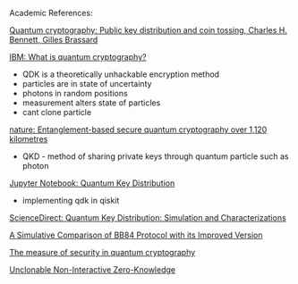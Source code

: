 Academic References:

[Quantum cryptography: Public key distribution and coin tossing, Charles H. Bennett, Gilles Brassard](https://arxiv.org/abs/2003.06557)

[IBM: What is quantum cryptography?](https://www.ibm.com/topics/quantum-cryptography#:~:text=Quantum%20cryptography%20%28also%20known%20as%2C%20immutable%20laws%20of%20quantum%20mechanics%29)

* QDK is a theoretically unhackable encryption method
* particles are in state of uncertainty
* photons in random positions
* measurement alters state of particles
* cant clone particle

[nature: Entanglement-based secure quantum cryptography over 1,120 kilometres](https://www.nature.com/articles/s41586-020-2401-y)
* QKD - method of sharing private keys through quantum particle such as photon

[Jupyter Notebook: Quantum Key Distribution](https://github.com/Qiskit/textbook/blob/main/notebooks/ch-algorithms/quantum-key-distribution.ipynb)
* implementing qdk in qiskit
  
[ScienceDirect: Quantum Key Distribution: Simulation and Characterizations](https://www.sciencedirect.com/science/article/pii/S1877050915028446)
  
[A Simulative Comparison of BB84 Protocol with its Improved Version](http://sedici.unlp.edu.ar/bitstream/handle/10915/9558/all-0001.pdf?sequence=1)

[The measure of security in quantum cryptography](https://ieeexplore.ieee.org/abstract/document/6503238)

[Unclonable Non-Interactive Zero-Knowledge](https://eprint.iacr.org/2023/1532.pdf)
